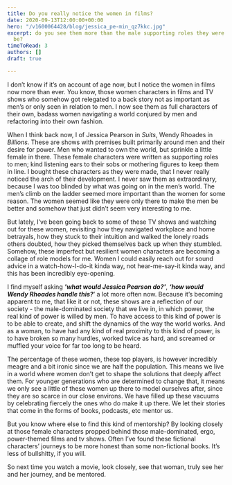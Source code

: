 ```yaml
---
title: Do you really notice the women in films?
date: 2020-09-13T12:00:00+00:00
hero: "/v1600064428/blog/jessica_pe-min_qz7kkc.jpg"
excerpt: do you see them more than the male supporting roles they were written to
  be?
timeToRead: 3
authors: []
draft: true

---
```

I don’t know if it’s on account of age now, but I notice the women in films now more than ever. You know, those women characters in films and TV shows who somehow got relegated to a back story not as important as men’s or only seen in relation to men. I now see them as full characters of their own, badass women navigating a world conjured by men and refactoring into their own fashion.

When I think back now, I of Jessica Pearson in _Suits_, Wendy Rhoades in _Billions_. These are shows with premises built primarily around men and their desire for power. Men who wanted to own the world, but sprinkle a little female in there. These female characters were written as supporting roles to men; kind listening ears to their sobs or mothering figures to keep them in line. I bought these characters as they were made, that I never really noticed the arch of their development. I never saw them as extraordinary, because I was too blinded by what was going on in the men’s world. The men’s climb on the ladder seemed more important than the women for some reason. The women seemed like they were only there to make the men be better and somehow that just didn’t seem very interesting to me.

But lately, I’ve been going back to some of these TV shows and watching out for these women, revisiting how they navigated workplace and home betrayals, how they stuck to their intuition and walked the lonely roads others doubted, how they picked themselves back up when they stumbled. Somehow, these imperfect but resilient women characters are becoming a collage of role models for me. Women I could easily reach out for sound advice in a watch-how-I-do-it kinda way, not hear-me-say-it kinda way, and this has been incredibly eye-opening.

I find myself asking **_'what would Jessica Pearson do?'_**, **_‘how would Wendy Rhoades handle this?_**’ a lot more often now. Because it’s becoming apparent to me, that like it or not, these shows are a reflection of our society - the male-dominated society that we live in, in which power, the real kind of power is willed by men. To have access to this kind of power is to be able to create, and shift the dynamics of the way the world works. And as a woman, to have had any kind of real proximity to this kind of power, is to have broken so many hurdles, worked twice as hard, and screamed or muffled your voice for far too long to be heard.

The percentage of these women, these top players, is however incredibly meagre and a bit ironic since we are half the population. This means we live in a world where women don’t get to shape the solutions that deeply affect them. For younger generations who are determined to change that, it means we only see a little of these women up there to model ourselves after, since they are so scarce in our close environs. We have filled up these vacuums by celebrating fiercely the ones who do make it up there. We let their stories that come in the forms of books, podcasts, etc mentor us.

But you know where else to find this kind of mentorship? By looking closely at those female characters propped behind those male-dominated, ergo, power-themed films and tv shows. Often I’ve found these fictional characters’ journeys to be more honest than some non-fictional books. It’s less of bullshitty, if you will.

So next time you watch a movie, look closely, see that woman, truly see her and her journey, and be mentored.